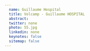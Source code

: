 ```yaml
---
  name: Guillaume Hospital
  title: Volcamp - Guillaume HOSPITAL
  abstract: 
  twitter: none
  photo: 55.jpg
  linkedin: none
  keynotes: false
  sitemap: false
---
```

